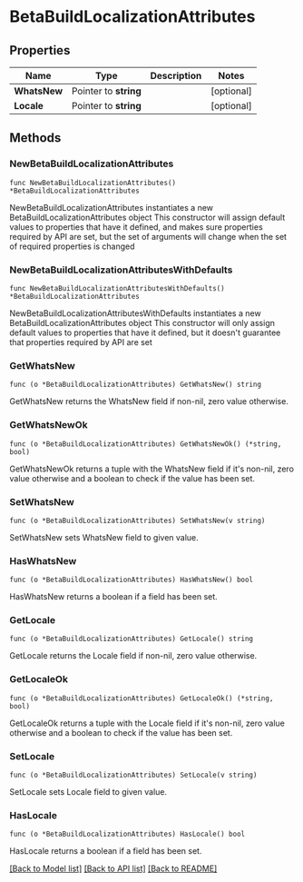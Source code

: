 # BetaBuildLocalizationAttributes

## Properties

Name | Type | Description | Notes
------------ | ------------- | ------------- | -------------
**WhatsNew** | Pointer to **string** |  | [optional] 
**Locale** | Pointer to **string** |  | [optional] 

## Methods

### NewBetaBuildLocalizationAttributes

`func NewBetaBuildLocalizationAttributes() *BetaBuildLocalizationAttributes`

NewBetaBuildLocalizationAttributes instantiates a new BetaBuildLocalizationAttributes object
This constructor will assign default values to properties that have it defined,
and makes sure properties required by API are set, but the set of arguments
will change when the set of required properties is changed

### NewBetaBuildLocalizationAttributesWithDefaults

`func NewBetaBuildLocalizationAttributesWithDefaults() *BetaBuildLocalizationAttributes`

NewBetaBuildLocalizationAttributesWithDefaults instantiates a new BetaBuildLocalizationAttributes object
This constructor will only assign default values to properties that have it defined,
but it doesn't guarantee that properties required by API are set

### GetWhatsNew

`func (o *BetaBuildLocalizationAttributes) GetWhatsNew() string`

GetWhatsNew returns the WhatsNew field if non-nil, zero value otherwise.

### GetWhatsNewOk

`func (o *BetaBuildLocalizationAttributes) GetWhatsNewOk() (*string, bool)`

GetWhatsNewOk returns a tuple with the WhatsNew field if it's non-nil, zero value otherwise
and a boolean to check if the value has been set.

### SetWhatsNew

`func (o *BetaBuildLocalizationAttributes) SetWhatsNew(v string)`

SetWhatsNew sets WhatsNew field to given value.

### HasWhatsNew

`func (o *BetaBuildLocalizationAttributes) HasWhatsNew() bool`

HasWhatsNew returns a boolean if a field has been set.

### GetLocale

`func (o *BetaBuildLocalizationAttributes) GetLocale() string`

GetLocale returns the Locale field if non-nil, zero value otherwise.

### GetLocaleOk

`func (o *BetaBuildLocalizationAttributes) GetLocaleOk() (*string, bool)`

GetLocaleOk returns a tuple with the Locale field if it's non-nil, zero value otherwise
and a boolean to check if the value has been set.

### SetLocale

`func (o *BetaBuildLocalizationAttributes) SetLocale(v string)`

SetLocale sets Locale field to given value.

### HasLocale

`func (o *BetaBuildLocalizationAttributes) HasLocale() bool`

HasLocale returns a boolean if a field has been set.


[[Back to Model list]](../README.md#documentation-for-models) [[Back to API list]](../README.md#documentation-for-api-endpoints) [[Back to README]](../README.md)


